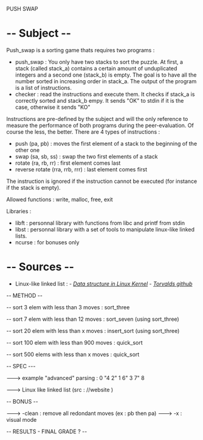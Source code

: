 PUSH SWAP 

-- Subject --
============

Push_swap is a sorting game thats requires two programs :
- push_swap : You only have two stacks to sort the puzzle. At first, a stack (called stack_a) contains a certain amount of unduplicated integers and a second one (stack_b) is empty. The goal is to have all the number sorted in increasing order in stack_a. The output of the program is a list of instructions.
- checker : read the instructions and execute them. It checks if  stack_a is correctly sorted and stack_b empy. It sends "OK" to stdin if it is the case, otherwise it sends "KO"

Instructions are pre-defined by the subject and will the only reference to measure the performance of both programs during the peer-evaluation. Of course the less, the better.
There are 4 types of instructions :
- push (pa, pb) : moves the first element of a stack to the beginning of the other one
- swap (sa, sb, ss) : swap the two first elements of a stack
- rotate (ra, rb, rr) : first element comes last
- reverse rotate (rra, rrb, rrr) : last element comes first

The instruction is ignored if the instruction cannot be executed (for instance if the stack is empty).

Allowed functions : write, malloc, free, exit

Libraries :
- libft : personnal library with functions from libc and printf from stdin
- libst : personnal library with a set of tools to manipulate linux-like linked lists.
- ncurse : for bonuses only

-- Sources --
=============

- Linux-like linked list : 
		- [*Data structure in Linux Kernel*](https://0xax.gitbooks.io/linux-insides/content/DataStructures/dlist.html)
		- [*Torvalds github*](https://github.com/torvalds/linux/blob/master/include/linux/list.h)

-- METHOD --

-- sort 3 elem with less than 3 moves : sort_three

-- sort 7 elem with less than 12 moves : sort_seven (using sort_three)

-- sort 20 elem with less than x moves : insert_sort (using sort_three)

-- sort 100 elem with less than 900 moves : quick_sort

-- sort 500 elems with less than x moves : quick_sort 




-- SPEC ---

---> example "advanced" parsing :  0 "4 2" 1 6"    3  7" 8

---> Linux like linked list (src : //website )





-- BONUS -- 

---> -clean : remove all redondant moves (ex : pb then pa)
---> -x : visual mode



-- RESULTS - FINAL GRADE ? --
